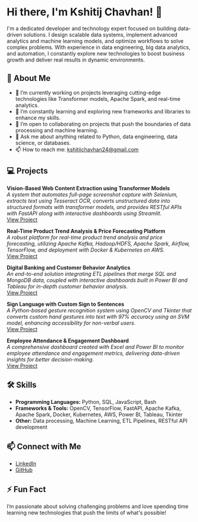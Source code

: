 # Hi there, I'm Kshitij Chavhan! 👋

I'm a dedicated developer and technology expert focused on building data-driven solutions. I design scalable data systems, implement advanced analytics and machine learning models, and optimize workflows to solve complex problems. With experience in data engineering, big data analytics, and automation, I constantly explore new technologies to boost business growth and deliver real results in dynamic environments.

## 🚀 About Me

- 🔭 I’m currently working on projects leveraging cutting-edge technologies like Transformer models, Apache Spark, and real-time analytics.
- 🌱 I’m constantly learning and exploring new frameworks and libraries to enhance my skills.
- 👯 I’m open to collaborating on projects that push the boundaries of data processing and machine learning.
- 💬 Ask me about anything related to Python, data engineering, data science, or databases.
- 📫 How to reach me: [kshitijchavhan24@gmail.com](mailto:kshitijchavhan24@gmail.com)

## 💻 Projects

**Vision-Based Web Content Extraction using Transformer Models**  
_A system that automates full-page screenshot capture with Selenium, extracts text using Tesseract OCR, converts unstructured data into structured formats with transformer models, and provides RESTful APIs with FastAPI along with interactive dashboards using Streamlit._  
[View Project](https://github.com/kshitijchavhan24/Vision-Based-Web-Content-Extraction)

**Real-Time Product Trend Analysis & Price Forecasting Platform**  
_A robust platform for real-time product trend analysis and price forecasting, utilizing Apache Kafka, Hadoop/HDFS, Apache Spark, Airflow, TensorFlow, and deployment with Docker & Kubernetes on AWS._  
[View Project](https://github.com/kshitijchavhan24/Real-Time-Product-Trend-Price-Forecasting)

**Digital Banking and Customer Behavior Analytics**  
_An end-to-end solution integrating ETL pipelines that merge SQL and MongoDB data, coupled with interactive dashboards built in Power BI and Tableau for in-depth customer behavior analysis._  
[View Project](https://github.com/kshitijchavhan24/Digital-Banking-Customer-Behavior-Analytics)

**Sign Language with Custom Sign to Sentences**  
_A Python-based gesture recognition system using OpenCV and Tkinter that converts custom hand gestures into text with 97% accuracy using an SVM model, enhancing accessibility for non-verbal users._  
[View Project](https://github.com/kshitijchavhan24/Sign-Language-with-Custom-Sign-to-Sentences)

**Employee Attendance & Engagement Dashboard**  
_A comprehensive dashboard created with Excel and Power BI to monitor employee attendance and engagement metrics, delivering data-driven insights for better decision-making._  
[View Project](https://github.com/kshitijchavhan24/Employee-Attendance-Engagement-Dashboard)

## 🛠️ Skills

- **Programming Languages:** Python, SQL, JavaScript, Bash
- **Frameworks & Tools:** OpenCV, TensorFlow, FastAPI, Apache Kafka, Apache Spark, Docker, Kubernetes, AWS, Power BI, Tableau, Tkinter
- **Other:** Data processing, Machine Learning, ETL Pipelines, RESTful API development

## 📫 Connect with Me

- [LinkedIn](https://www.linkedin.com/in/your-linkedin-profile)
- [GitHub](https://github.com/kshitijchavhan24)

## ⚡ Fun Fact

I’m passionate about solving challenging problems and love spending time learning new technologies that push the limits of what's possible!

